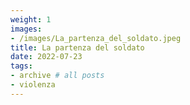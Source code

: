 ```yaml
---
weight: 1
images:
- /images/La_partenza_del_soldato.jpeg
title: La partenza del soldato
date: 2022-07-23
tags:
- archive # all posts
- violenza
---
```

